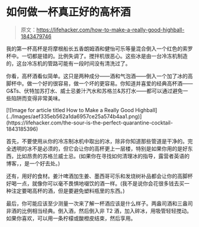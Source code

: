 # 如何做一杯真正好的高杯酒

> 原文：<https://lifehacker.com/how-to-make-a-really-good-highball-1843479746>

我的第一杯高杯是将摩根船长五香朗姆酒和健怡可乐等量混合倒入一个红色的索罗杯中。一切都是错的。比例失调了。搅拌机很恶心。这些冰是由一台冷冻机制造的，这台冷冻机的管路可能有一段时间没有清洗过了。

你看，高杯酒看似简单。这只是两种成分——酒和气泡酒——倒入一个加了冰的高脚杯中。做一个好的很容易，做一个坏的更容易。你知道并喜爱的经典高杯酒——G&Ts、伏特加苏打水、威士忌姜汁汽水和苏格兰&苏打水——都可以通过避免一些陷阱而变得非常美味。

<aside data-commerce-source="inset" class="sc-16a0mhj-2 gAjHzr">[![Image for article titled How to Make a Really Good Highball](../Images/aef335eb562a1da6957ce25a574b4aa1.png)](https://lifehacker.com/the-sour-is-the-perfect-quarantine-cocktail-1843185396)</aside>

首先，不要使用从你的冷冻制冰机中取出的冰，除非你知道那些管道是干净的。完全透明的冰不是必须的，但它会让你的高杯更上一层楼，特别是如果你用的是好东西，比如昂贵的苏格兰威士忌。(如果你在寻找如何清理冰的指导，露营者英语的博客，，是一个好去处。)

还有，用好的食材。姜汁啤酒加生姜、墨西哥可乐和发烧树补品都会让你的高脚杯好喝一点，就像你可以毫不畏惧地啜饮的酒一样。(我不是说你会花很多钱去买一种注定要喝高杯的酒，但是要避免塑料瓶里的东西。)

最后，你可能应该至少测量一次来了解一杯酒应该是什么样子。两盎司酒和三盎司非酒的比例相当经典。倒入酒，然后倒入非 T2 酒，加入碎冰，用吸管轻轻搅动。如果你喜欢，可以用一条柠檬或酸橙皮结束，然后享用。